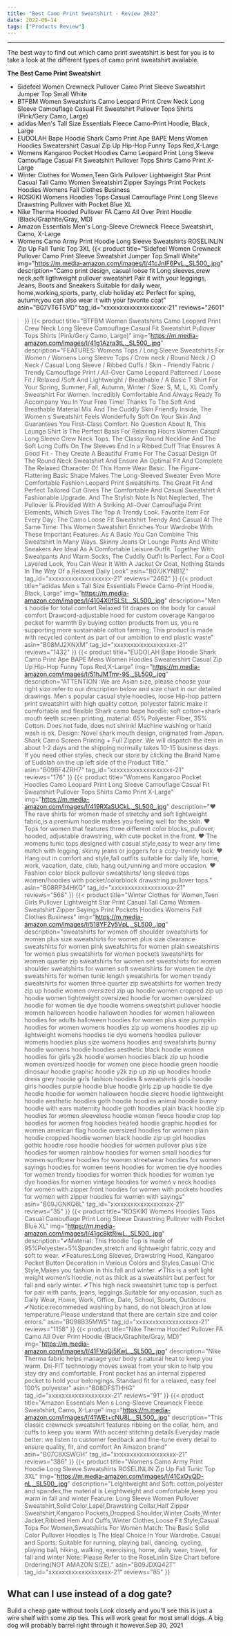 ```yaml
---
title: "Best Camo Print Sweatshirt - Review 2022"
date: 2022-06-14
tags: ["Products Review"]
---
```


---


The best way to find out which camo print sweatshirt is best for you is to take a look at the different types of camo print sweatshirt available.

**The Best Camo Print Sweatshirt**
* Sidefeel Women Crewneck Pullover Camo Print Sleeve Sweatshirt Jumper Top Small White
* BTFBM Women Sweatshirts Camo Leopard Print Crew Neck Long Sleeve Camouflage Casual Fit Sweatshirt Pullover Tops Shirts (Pink/Gery Camo, Large)
* adidas Men's Tall Size Essentials Fleece Camo-Print Hoodie, Black, Large
* EUDOLAH Bape Hoodie Shark Camo Print Ape BAPE Mens Women Hoodies Sweatershirt Casual Zip Up Hip-Hop Funny Tops Red,X-Large
* Womens Kangaroo Pocket Hoodies Camo Leopard Print Long Sleeve Camouflage Casual Fit Sweatshirt Pullover Tops Shirts Camo Print X-Large
* Winter Clothes for Women,Teen Girls Pullover Lightweight Star Print Casual Tall Camo Women Sweatshirt Zipper Sayings Print Pockets Hoodies Womens Fall Clothes Business
* ROSKIKI Womens Hoodies Tops Casual Camouflage Print Long Sleeve Drawstring Pullover with Pocket Blue XL
* Nike Therma Hooded Pullover FA Camo All Over Print Hoodie (Black/Graphite/Gray, MD)
* Amazon Essentials Men's Long-Sleeve Crewneck Fleece Sweatshirt, Camo, X-Large
* Womens Camo Army Print Hoodie Long Sleeve Sweatshirts ROSELINLIN Zip Up Fall Tunic Top 3XL
{{< product 
title="Sidefeel Women Crewneck Pullover Camo Print Sleeve Sweatshirt Jumper Top Small White"
img="https://m.media-amazon.com/images/I/41cJnIF6PvL._SL500_.jpg"
description="Camo print design, casual loose fit Long sleeves,crew neck,soft ligthweight pullover sweatshirt Pair it with your leggings, Jeans, Boots and Sneakers Suitable for daily wear, home,working,sports, party, club holiday etc Perfect for sping, autumn;you can also wear it with your favorite coat"
asin="B07VT6T5VD"
tag_id="xxxxxxxxxxxxxxxxxxx-21"
reviews="2601"
>}} 
{{< product 
title="BTFBM Women Sweatshirts Camo Leopard Print Crew Neck Long Sleeve Camouflage Casual Fit Sweatshirt Pullover Tops Shirts (Pink/Gery Camo, Large)"
img="https://m.media-amazon.com/images/I/41g1Azra3tL._SL500_.jpg"
description="FEATURES: Womens Tops / Long Sleeve Sweatshirts For Women / Womens Long Sleeve Tops / Crew neck / Round Neck / O Neck / Casual Long Sleeve / Ribbed Cuffs / Skin - Friendly Fabric / Trendy Camouflage Print / All-Over Camo Leopard Patterned / Loose Fit / Relaxed /Soft And Lightweight / Breathable / A Basic T Shirt For Your Spring, Summer, Fall, Autumn, Winter / Size: S, M, L, XL Comfy Sweatshirt For Women. Incredibly Comfortable And Always Ready To Accompany You In Your Free Time! Thanks To The Soft And Breathable Material Mix And The Cuddly Skin Friendly Inside, The Women s Sweatshirt Feels Wonderfully Soft On Your Skin And Guarantees You First-Class Comfort. No Question About It, This Lounge Shirt Is The Perfect Basis For Relaxing Hours Women Casual Long Sleeve Crew Neck Tops. The Classy Round Neckline And The Soft Long Cuffs On The Sleeves End In a Ribbed Cuff That Ensures A Good Fit - They Create A Beautiful Frame For The Casual Design Of The Round Neck Sweatshirt And Ensure An Optimal Fit And Complete The Relaxed Character Of This Home Wear Basic. The Figure-Flattering Basic Shape Makes The Long-Sleeved Sweater Even More Comfortable Fashion Leopard Print Sweatshirts. The Great Fit And Perfect Tailored Cut Gives The Comfortable And Casual Sweatshirt A Fashionable Upgrade. And The Stylish Note Is Not Neglected, The Pullover Is Provided With A Striking All-Over Camouflage Print Elements, Which Gives The Top A Trendy Look. Favorite Item For Every Day: The Camo Loose Fit Sweatshirt Trendy And Casual At The Same Time: This Women Sweatshirt Enriches Your Wardrobe With These Important Features. As A Basic You Can Combine This Sweatshirt In Many Ways. Skinny Jeans Or Lounge Pants And White Sneakers Are Ideal As A Comfortable Leisure Outfit. Together With Sweatpants And Warm Socks, The Cuddly Outfit Is Perfect. For a Cool Layered Look, You Can Wear It With A Jacket Or Coat, Nothing Stands In The Way Of a Relaxed Daily Look"
asin="B07JKYNB1Z"
tag_id="xxxxxxxxxxxxxxxxxxx-21"
reviews="2462"
>}} 
{{< product 
title="adidas Men s Tall Size Essentials Fleece Camo-Print Hoodie, Black, Large"
img="https://m.media-amazon.com/images/I/4104X0fSLSL._SL500_.jpg"
description="Men s hoodie for total comfort Relaxed fit drapes on the body for casual comfort Drawcord-adjustable hood for custom coverage Kangaroo pocket for warmth By buying cotton products from us, you re supporting more sustainable cotton farming; This product is made with recycled content as part of our ambition to end plastic waste"
asin="B08MJ2XNXM"
tag_id="xxxxxxxxxxxxxxxxxxx-21"
reviews="1432"
>}} 
{{< product 
title="EUDOLAH Bape Hoodie Shark Camo Print Ape BAPE Mens Women Hoodies Sweatershirt Casual Zip Up Hip-Hop Funny Tops Red,X-Large"
img="https://m.media-amazon.com/images/I/51hJMTmr-9S._SL500_.jpg"
description="ATTENTION :We are Asian size, please choose your right size refer to our description below and size chart in our detailed drawings. Men s popular casual style hoodies, loose Hip-hop pattern print sweatshirt with high quality cotton, polyester fabric make it comfortable and flexible Shark camo bape hoodie: soft cotton+shark mouth teeth screen printing, material: 65% Polyester Fiber, 35% Cotton. Does not fade, does not shrink! Machine washing or hand wash is ok. Design: Novel shark mouth design, originated from Japan. Shark Camo Screen Printing + Full Zipper. We will dispatch the item in about 1-2 days and the shipping normally takes 10-15 business days. If you need other styles, check our store by clicking the Brand Name of Eudolah on the up left side of the Product Title."
asin="B09BF4ZRH7"
tag_id="xxxxxxxxxxxxxxxxxxx-21"
reviews="176"
>}} 
{{< product 
title="Womens Kangaroo Pocket Hoodies Camo Leopard Print Long Sleeve Camouflage Casual Fit Sweatshirt Pullover Tops Shirts Camo Print X-Large"
img="https://m.media-amazon.com/images/I/419RXaSUCkL._SL500_.jpg"
description="♥ The rave shirts for women made of stretchy and soft lightweight fabric,is a premium hoodie makes you feeling well for the skin. ♥ Tops for women that features three different color blocks, pullover, hooded, adjustable drawstring, with cute pocket in the front. ♥ The womens tunic tops designed with casual style,easy to wear any time match with legging, skinny jeans or joggers for a cozy-trendy look. ♥ Hang out in comfort and style,fall outfits suitable for daily life, home, work, vacation, date, club, hang out,running and more occasion. ♥ Fashion color block pullover sweatshirts/ long sleeve tops women/hoodies with pocket/colorblock drawstring pullover tops."
asin="B08RP34HKQ"
tag_id="xxxxxxxxxxxxxxxxxxx-21"
reviews="566"
>}} 
{{< product 
title="Winter Clothes for Women,Teen Girls Pullover Lightweight Star Print Casual Tall Camo Women Sweatshirt Zipper Sayings Print Pockets Hoodies Womens Fall Clothes Business"
img="https://m.media-amazon.com/images/I/518YFZy5VpL._SL500_.jpg"
description="sweatshirts for women off shoulder sweatshirts for women plus size sweatshirts for women plus size clearance sweatshirts for women pink sweatshirts for women plain sweatshirts for women plus sweatshirts for women pockets sweatshirts for women quarter zip sweatshirts for women set sweatshirts for women shoulder sweatshirts for women soft sweatshirts for women tie dye sweatshirts for women tunic length sweatshirts for women trendy sweatshirts for women three quarter zip sweatshirts for women tredy zip up hoodie women oversized zip up hoodie women cropped zip up hoodie women lightweight oversized hoodie for women oversized hoodie for women tie dye hoodie womens sweatshirt pullover hoodie women halloween hoodie halloween hoodies for women halloween hoodies for adults halloween hoodies for women plus size pumpkin hoodies for women womens hoodies zip up womens hoodies zip up lightweight womens hoodies tie dye womens hoodies pullover womens hoodies plus size womens hoodies and sweatshirts bunny hoodie womens hoodie hoodies aesthetic black hoodie women hoodies for girls y2k hoodie women hoodies black zip up hoodie women oversized hoodie for women one piece hoodie green hoodie dinosaur hoodie graphic hoodie y2k zip up zip up hoodies hoodie dress grey hoodie girls  fashion hoodies & sweatshirts girls hoodie girls hoodies purple hoodie blue hoodie girls zip up hoodie tie dye hoodie hoodie for women halloween hoodie sleeve hoodie lightweight hoodie aesthetic hoodies goth hoodie hoodies animal hoodie bunny hoodie with ears maternity hoodie goth hoodies plain black hoodie zip hoodies for women sleeveless hoodie women fleece hoodie crop top hoodies for women frog hoodies heated hoodie graphic hoodies for women american flag hoodie oversized hoodies for women plain hoodie cropped hoodie women black hoodie zip up girl hoodies gothic hoodie rose hoodie hoodies for women pullover plus size hoodies for women rainbow hoodies for women small hoodies for women sunflower hoodies for women streetwear hoodies for women sayings hoodies for women teens hoodies for women tie dye hoodies for women trendy hoodies for women thick hoodies for women tye dye hoodies for women vintage hoodies for women v neck hoodies for women with zipper front hoodies for women with pockets hoodies for women with zipper hoodies for women with sayings"
asin="B09JGNKQ6L"
tag_id="xxxxxxxxxxxxxxxxxxx-21"
reviews="35"
>}} 
{{< product 
title="ROSKIKI Womens Hoodies Tops Casual Camouflage Print Long Sleeve Drawstring Pullover with Pocket Blue XL"
img="https://m.media-amazon.com/images/I/41gc8ktRiwL._SL500_.jpg"
description="✔Material: This Hoodie Top is made of 95%Polyester+5%Spandex,stretch and lightweight fabric,cozy and soft to wear. ✔Features:Long Sleeves, Drawstring Hood, Kangaroo Pocket Button Decoration in Various Colors and Styles,Casual Chic Style,Makes you fashion in this fall and winter. ✔This is a soft light weight women’s hoodie, not as thick as a sweatshirt but perfect for fall and early winter. ✔This high neck sweatshirt tunic top is perfect for pair with pants, jeans, leggings.Suitable for any occasion, such as Daily Wear, Home, Work, Office, Date, School, Sports, Outdoors ✔Notice:recommeded washing by hand, do not bleach,iron at low temperature.Please understand that there are certain size and color errors."
asin="B098B35MW5"
tag_id="xxxxxxxxxxxxxxxxxxx-21"
reviews="1158"
>}} 
{{< product 
title="Nike Therma Hooded Pullover FA Camo All Over Print Hoodie (Black/Graphite/Gray, MD)"
img="https://m.media-amazon.com/images/I/41FVqQj5KwL._SL500_.jpg"
description="Nike Therma fabric helps manage your body s natural heat to keep you warm. Dri-FIT technology moves sweat from your skin to help you stay dry and comfortable. Front pocket has an internal zippered pocket to hold your belongings. Standard fit for a relaxed, easy feel 100% polyester"
asin="B08DFSTHHG"
tag_id="xxxxxxxxxxxxxxxxxxx-21"
reviews="91"
>}} 
{{< product 
title="Amazon Essentials Men s Long-Sleeve Crewneck Fleece Sweatshirt, Camo, X-Large"
img="https://m.media-amazon.com/images/I/41WEt+cNU8L._SL500_.jpg"
description="This classic crewneck sweatshirt features ribbing on the collar, hem, and cuffs to keep you warm With accent stitching details Everyday made better: we listen to customer feedback and fine-tune every detail to ensure quality, fit, and comfort An Amazon brand"
asin="B07C8XSWGH"
tag_id="xxxxxxxxxxxxxxxxxxx-21"
reviews="386"
>}} 
{{< product 
title="Womens Camo Army Print Hoodie Long Sleeve Sweatshirts ROSELINLIN Zip Up Fall Tunic Top 3XL"
img="https://m.media-amazon.com/images/I/41CxOyQD-nL._SL500_.jpg"
description="Leightweight and Soft: cotton,polyester and spandex,the material is Leightweight and comfortable,keep you warm in fall and winter Feature: Long Sleeve Women Pullover Sweatshirt,Solid Color,Lapel,Drawstring Collar,Half Zipper Sweatshirt,Kangaroo Pockets,Dropped Shoulder,Winter Coats,Winter Jacket,Ribbed Hem And Cuffs,Winter Clothes,Loose Fit Style,Casual Tops For Women,Sweatshirts For Women Match: The Basic Solid Color Pullover Hoodies Is The Ideal Choice In Your Wardrobe. Casual and Sports: Suitable for running, playing ball, dancing, cycling, playing ball, hiking, walking, exercising, home, daily wear, travel, for fall and winter Note: Please Refer to the RoseLinlin Size Chart before Ordering(NOT AMAZON SIZE)."
asin="B09JDXQ42T"
tag_id="xxxxxxxxxxxxxxxxxxx-21"
reviews="85"
>}} 
## What can I use instead of a dog gate?
Build a cheap gate without tools Look closely and you'll see this is just a wire shelf with some zip ties. This will work great for most small dogs. A big dog will probably barrel right through it however.Sep 30, 2021

